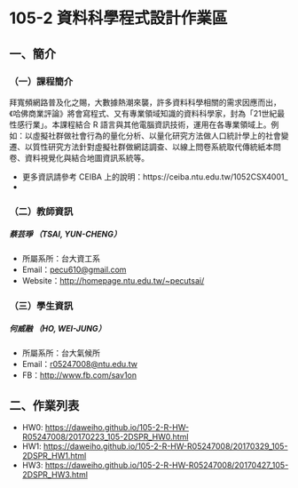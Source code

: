 # 105-2 資料科學程式設計作業區

## 一、簡介

### （一）課程簡介
<p>拜寬頻網路普及化之賜，大數據熱潮來襲，許多資料科學相關的需求因應而出，《哈佛商業評論》將會寫程式、又有專業領域知識的資料科學家，封為「21世紀最性感行業」。本課程結合 R 語言與其他電腦資訊技術，運用在各專業領域上。例如：以虛擬社群做社會行為的量化分析、以量化研究方法做人口統計學上的社會變遷、以質性研究方法針對虛擬社群做網誌調查、以線上問卷系統取代傳統紙本問卷、資料視覺化與結合地圖資訊系統等。 <p/>


<ul>
<li> 更多資訊請參考 CEIBA 上的說明：https://ceiba.ntu.edu.tw/1052CSX4001_ <li/>
</ul>

### （二）教師資訊
##### **蔡芸琤** （TSAI, YUN-CHENG）
 - 所屬系所：台大資工系
 - Email：pecu610@gmail.com
 - Website：http://homepage.ntu.edu.tw/~pecutsai/
 
 
### （三）學生資訊
##### **何威融** （HO, WEI-JUNG）
 - 所屬系所：台大氣候所
 - Email：r05247008@ntu.edu.tw
 - FB：http://www.fb.com/sav1on
 
## 二、作業列表

 - HW0: https://daweiho.github.io/105-2-R-HW-R05247008/20170223_105-2DSPR_HW0.html
 - HW1: https://daweiho.github.io/105-2-R-HW-R05247008/20170329_105-2DSPR_HW1.html
 - HW3: https://daweiho.github.io/105-2-R-HW-R05247008/20170427_105-2DSPR_HW3.html
 
